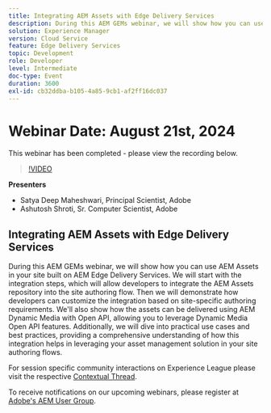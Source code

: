 ```yaml
---
title: Integrating AEM Assets with Edge Delivery Services
description: During this AEM GEMs webinar, we will show how you can use AEM Assets in your site built on AEM Edge Delivery Services.  We will start with the integration steps, which will allow developers to integrate the AEM Assets repository into the site authoring flow. Then we will demonstrate how developers can customize the integration based on site-specific authoring requirements. We'll also show how the assets can be delivered using AEM Dynamic Media with Open API, allowing you to leverage Dynamic Media Open API features. Additionally, we will dive into practical use cases and best practices, providing a comprehensive understanding of how this integration helps in leveraging your asset management solution in your site authoring flows.
solution: Experience Manager
version: Cloud Service
feature: Edge Delivery Services
topic: Development
role: Developer
level: Intermediate
doc-type: Event
duration: 3600
exl-id: cb32ddba-b105-4a85-9cb1-af2ff16dc037
---
```


# Webinar Date: August 21st, 2024

This webinar has been completed - please view the recording below.

>[!VIDEO](https://video.tv.adobe.com/v/3433046/?quality=12&learn=on)

**Presenters**

* Satya Deep Maheshwari, Principal Scientist, Adobe
* Ashutosh Shroti, Sr. Computer Scientist, Adobe

## Integrating AEM Assets with Edge Delivery Services

During this AEM GEMs webinar, we will show how you can use AEM Assets in your site built on AEM Edge Delivery Services.  We will start with the integration steps, which will allow developers to integrate the AEM Assets repository into the site authoring flow. Then we will demonstrate how developers can customize the integration based on site-specific authoring requirements. We'll also show how the assets can be delivered using AEM Dynamic Media with Open API, allowing you to leverage Dynamic Media Open API features. Additionally, we will dive into practical use cases and best practices, providing a comprehensive understanding of how this integration helps in leveraging your asset management solution in your site authoring flows.

For session specific community interactions on Experience League please visit the respective [Contextual Thread](https://adobe.ly/3LSCVfX). 

To receive notifications on our upcoming webinars, please register at [Adobe's AEM User Group](https://aem-augs.adobe.com/).
